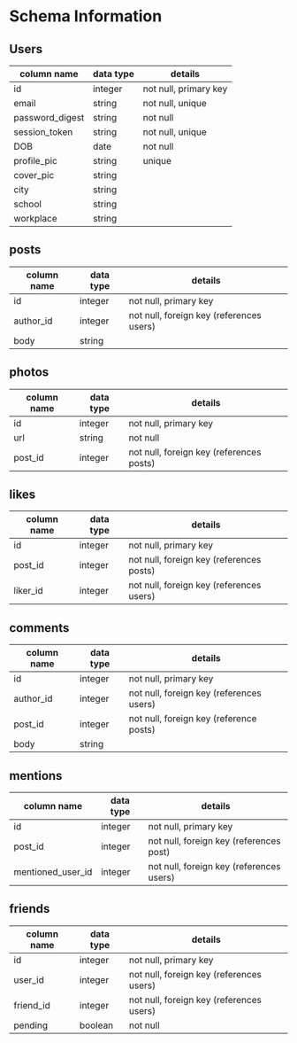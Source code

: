 # Schema Information

## Users
column name     | data type | details
----------------|-----------|-----------------------
id              | integer   | not null, primary key
email           | string    | not null, unique
password_digest | string    | not null
session_token   | string    | not null, unique
DOB             | date      | not null
profile_pic     | string    | unique
cover_pic       | string    |
city            | string    |
school          | string    |
workplace       | string    |

## posts
column name | data type | details
------------|-----------|-----------------------
id          | integer   | not null, primary key
author_id   | integer   | not null, foreign key (references users)
body        | string    |

## photos
column name | data type | details
------------|-----------|-----------------------
id          | integer   | not null, primary key
url         | string    | not null
post_id     | integer   | not null, foreign key (references posts)

## likes
column name | data type | details
------------|-----------|-----------------------
id          | integer   | not null, primary key
post_id     | integer   | not null, foreign key (references posts)
liker_id    | integer   | not null, foreign key (references users)

## comments
column name | data type | details
------------|-----------|-----------------------
id          | integer   | not null, primary key
author_id   | integer   | not null, foreign key (references users)
post_id     | integer   | not null, foreign key (reference posts)
body        | string    |

## mentions
column name        | data type | details
-------------------|-----------|-----------------------
id                 | integer   | not null, primary key
post_id            | integer   | not null, foreign key (references post)
mentioned_user_id  | integer   | not null, foreign key (references users)

## friends
column name | data type | details
------------|-----------|-----------------------
id          | integer   | not null, primary key
user_id     | integer   | not null, foreign key (references users)
friend_id   | integer   | not null, foreign key (references users)
pending     | boolean   | not null
